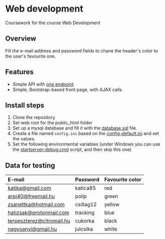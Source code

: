 # Web development

Coursework for the course Web Development

## Overview

Fill the e-mail address and password fields to chane the header's color to the user's favourite one. 

## Features

* Simple API with [one endpoint](docs/api/get_favourite_color.md)
* Simple, Bootstrap-based front page, with AJAX calls

## Install steps

1. Clone the repository
2. Set web root for the public_html folder
3. Set up a mysql database and fill it with the [database.sql](data/database.sql) file.
4. Create a file named `config.ini` based on the [config-default.ini](config-default.ini) and set the values.
5. Set the following environmental variables (under Windows you can use the [startserver-debug.cmd](startserver-debug.cmd) script, and then skip this one)

## Data for testing

| E-mail                    | Password  | Favourite color |
|:--------------------------|:----------|:----------------|
| katika@gmail.com          | katica85  | red             |
| arpi40@freemail.hu        | polip     | green           |
| zsanettka@hotmail.com     | csillag12 | yellow          |
| hatizsak@protonmail.com   | tracking  | blue            |
| terpeszterez@citromail.hu | cukorka   | black           |
| nagysanyi@gmail.hu        | julcsika  | white           |